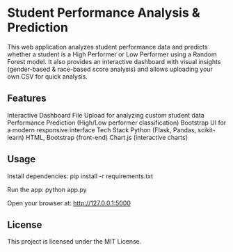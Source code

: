 # Student Performance Analysis & Prediction
This web application analyzes student performance data and predicts whether a student is a High Performer or Low Performer using a Random Forest model.
It also provides an interactive dashboard with visual insights (gender-based & race-based score analysis) and allows uploading your own CSV for quick analysis.

## Features
Interactive Dashboard 
File Upload for analyzing custom student data
Performance Prediction (High/Low performer classification)
Bootstrap UI for a modern responsive interface
Tech Stack
Python (Flask, Pandas, scikit-learn)
HTML, Bootstrap (front-end)
Chart.js (interactive charts)

## Usage
Install dependencies:
pip install -r requirements.txt

Run the app:
python app.py

Open your browser at:
http://127.0.0.1:5000

## License
This project is licensed under the MIT License.
